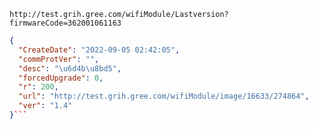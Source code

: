 `http://test.grih.gree.com/wifiModule/Lastversion?firmwareCode=362001061163`

```json
{
  "CreateDate": "2022-09-05 02:42:05",
  "commProtVer": "",
  "desc": "\u6d4b\u8bd5",
  "forcedUpgrade": 0,
  "r": 200,
  "url": "http://test.grih.gree.com/wifiModule/image/16633/274864",
  "ver": "1.4"
}```